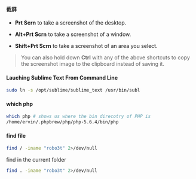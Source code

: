 #### 截屏
* __Prt Scrn__ to take a screenshot of the desktop.

* __Alt+Prt Scrn__ to take a screenshot of a window.

* __Shift+Prt Scrn__ to take a screenshot of an area you select.

> You can also hold down __Ctrl__ with any of the above shortcuts to copy the screenshot image to the clipboard instead of saving it.


#### Lauching Sublime Text From Command Line

```bash
sudo ln -s /opt/sublime/sublime_text /usr/bin/subl
```

#### which php

```bash
which php # shows us where the bin direcotry of PHP is
/home/ervin/.phpbrew/php/php-5.6.4/bin/php
```

#### find file

```bash
find / -iname "robo3t" 2>/dev/null
```

find in the current folder

```bash
find . -iname "robo3t" 2>/dev/null
```

